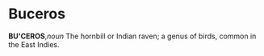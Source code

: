 # Buceros

**BU'CEROS**,_noun_ The hornbill or Indian raven; a genus of birds, common in the East Indies.